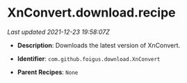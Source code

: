 # XnConvert.download.recipe

_Last updated 2021-12-23 19:58:07Z_

- **Description**: Downloads the latest version of XnConvert.

- **Identifier**: `com.github.foigus.download.XnConvert`

- **Parent Recipes**: `None`